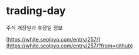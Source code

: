 # trading-day
주식 개장일과 휴장일 정보

[https://white.seolpyo.com/entry/257/](https://white.seolpyo.com/entry/257/?from=github)
